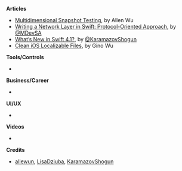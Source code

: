 
**Articles**

* [Multidimensional Snapshot Testing](http://blog.originate.com/blog/2018/03/19/multidimensional-snapshot-testing/), by Allen Wu
* [Writing a Network Layer in Swift: Protocol-Oriented Approach](https://medium.com/flawless-app-stories/writing-network-layer-in-swift-protocol-oriented-approach-4fa40ef1f908), by [@MDevSA](https://twitter.com/MDevSA)
* [What’s New in Swift 4.1?](https://www.raywenderlich.com/187826/whats-new-in-swift-4-1), by [@KaramazovShogun](https://twitter.com/KaramazovShogun)
* [Clean iOS Localizable Files](https://buildingvts.com/clean-ios-localizable-files-8b910413b985), by Gino Wu

**Tools/Controls**

* 

**Business/Career**

* 

**UI/UX**

* 

**Videos**

* 

**Credits**

* [allewun](https://github.com/allewun), [LisaDziuba](https://github.com/lisadziuba), [KaramazovShogun](https://github.com/KaramazovShogun)

